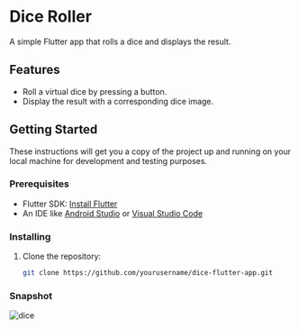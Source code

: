 # Dice Roller

A simple Flutter app that rolls a dice and displays the result.

## Features

- Roll a virtual dice by pressing a button.
- Display the result with a corresponding dice image.

## Getting Started

These instructions will get you a copy of the project up and running on your local machine for development and testing purposes.

### Prerequisites

- Flutter SDK: [Install Flutter](https://flutter.dev/docs/get-started/install)
- An IDE like [Android Studio](https://developer.android.com/studio) or [Visual Studio Code](https://code.visualstudio.com/)

### Installing

1. Clone the repository:
   ```sh
   git clone https://github.com/yourusername/dice-flutter-app.git

### Snapshot

![dice](https://github.com/user-attachments/assets/06c89fe9-254a-4c85-9a97-db2386f46b31)

